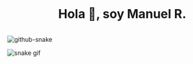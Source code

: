 <div id="user-content-toc">
  <ul align="center">
    <summary><h1 style="display: inline-block">Hola 👋, soy Manuel R.</h1></summary>
  </ul>
</div>

<picture>
  <source media="(prefers-color-scheme: dark)" srcset="github-snake-dark.svg" />
  <source media="(prefers-color-scheme: light)" srcset="github-snake.svg" />
  <img alt="github-snake" src="https://github.com/manuel-marg/manuel-marg/blob/output/github-snake.svg" />
</picture>

![snake gif](https://github.com/manuel-marg/manuel-marg/blob/output/github-contribution-grid-snake.gif)
